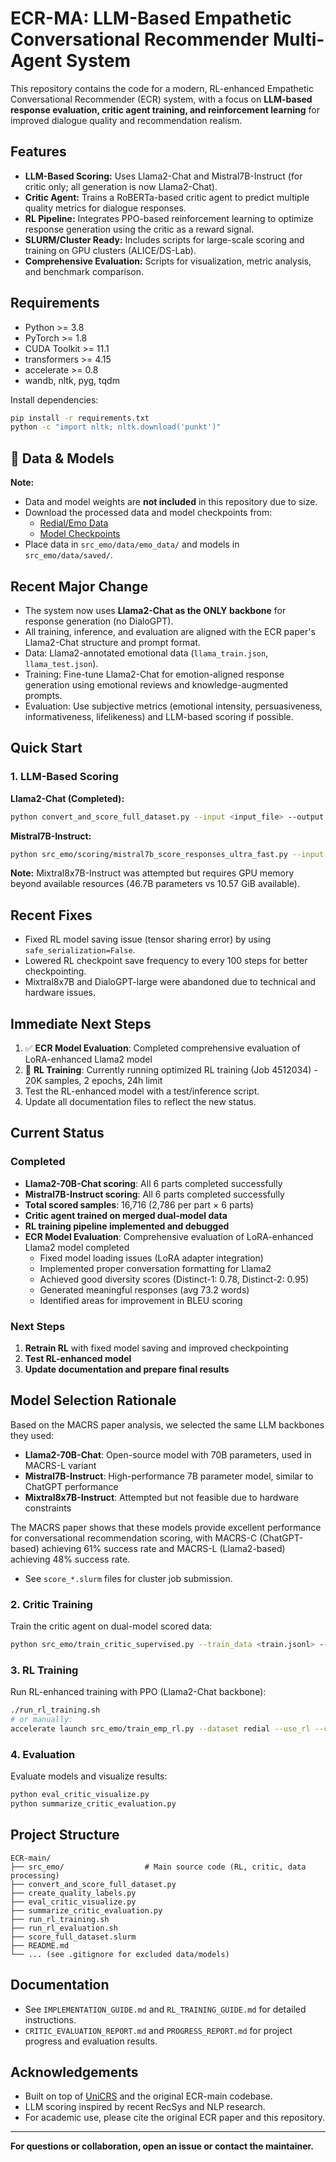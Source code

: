 # ECR-MA: LLM-Based Empathetic Conversational Recommender Multi-Agent System

This repository contains the code for a modern, RL-enhanced Empathetic Conversational Recommender (ECR) system, with a focus on **LLM-based response evaluation, critic agent training, and reinforcement learning** for improved dialogue quality and recommendation realism.

## Features

- **LLM-Based Scoring:** Uses Llama2-Chat and Mistral7B-Instruct (for critic only; all generation is now Llama2-Chat).
- **Critic Agent:** Trains a RoBERTa-based critic agent to predict multiple quality metrics for dialogue responses.
- **RL Pipeline:** Integrates PPO-based reinforcement learning to optimize response generation using the critic as a reward signal.
- **SLURM/Cluster Ready:** Includes scripts for large-scale scoring and training on GPU clusters (ALICE/DS-Lab).
- **Comprehensive Evaluation:** Scripts for visualization, metric analysis, and benchmark comparison.

## Requirements

- Python >= 3.8
- PyTorch >= 1.8
- CUDA Toolkit >= 11.1
- transformers >= 4.15
- accelerate >= 0.8
- wandb, nltk, pyg, tqdm

Install dependencies:
```bash
pip install -r requirements.txt
python -c "import nltk; nltk.download('punkt')"
```

## 📁 Data & Models

**Note:**  
- Data and model weights are **not included** in this repository due to size.
- Download the processed data and model checkpoints from:
  - [Redial/Emo Data](https://drive.google.com/file/d/1fb9kDo8uSRLlwc5c4nUw8DZHR5XOY_l_/view?usp=sharing)
  - [Model Checkpoints](https://drive.google.com/file/d/1uBtcqbQByVrrJ1hEwk2dvsAOxuvEgE19/view?usp=sharing)
- Place data in `src_emo/data/emo_data/` and models in `src_emo/data/saved/`.

## Recent Major Change
- The system now uses **Llama2-Chat as the ONLY backbone** for response generation (no DialoGPT).
- All training, inference, and evaluation are aligned with the ECR paper's Llama2-Chat structure and prompt format.
- Data: Llama2-annotated emotional data (`llama_train.json`, `llama_test.json`).
- Training: Fine-tune Llama2-Chat for emotion-aligned response generation using emotional reviews and knowledge-augmented prompts.
- Evaluation: Use subjective metrics (emotional intensity, persuasiveness, informativeness, lifelikeness) and LLM-based scoring if possible.

## Quick Start

### 1. LLM-Based Scoring

**Llama2-Chat (Completed):**
```bash
python convert_and_score_full_dataset.py --input <input_file> --output <output_file>
```

**Mistral7B-Instruct:**
```bash
python src_emo/scoring/mistral7b_score_responses_ultra_fast.py --input <input_file> --output <output_file>
```

**Note:** Mixtral8x7B-Instruct was attempted but requires GPU memory beyond available resources (46.7B parameters vs 10.57 GiB available).

## Recent Fixes
- Fixed RL model saving issue (tensor sharing error) by using `safe_serialization=False`.
- Lowered RL checkpoint save frequency to every 100 steps for better checkpointing.
- Mixtral8x7B and DialoGPT-large were abandoned due to technical and hardware issues.

## Immediate Next Steps
1. ✅ **ECR Model Evaluation**: Completed comprehensive evaluation of LoRA-enhanced Llama2 model
2. 🔄 **RL Training**: Currently running optimized RL training (Job 4512034) - 20K samples, 2 epochs, 24h limit
3. Test the RL-enhanced model with a test/inference script.
4. Update all documentation files to reflect the new status.

## Current Status

### Completed
- **Llama2-70B-Chat scoring**: All 6 parts completed successfully
- **Mistral7B-Instruct scoring**: All 6 parts completed successfully  
- **Total scored samples**: 16,716 (2,786 per part × 6 parts)
- **Critic agent trained on merged dual-model data**
- **RL training pipeline implemented and debugged**
- **ECR Model Evaluation**: Comprehensive evaluation of LoRA-enhanced Llama2 model completed
  - Fixed model loading issues (LoRA adapter integration)
  - Implemented proper conversation formatting for Llama2
  - Achieved good diversity scores (Distinct-1: 0.78, Distinct-2: 0.95)
  - Generated meaningful responses (avg 73.2 words)
  - Identified areas for improvement in BLEU scoring

### Next Steps
1. **Retrain RL** with fixed model saving and improved checkpointing
2. **Test RL-enhanced model**
3. **Update documentation and prepare final results**

## Model Selection Rationale

Based on the MACRS paper analysis, we selected the same LLM backbones they used:

- **Llama2-70B-Chat**: Open-source model with 70B parameters, used in MACRS-L variant
- **Mistral7B-Instruct**: High-performance 7B parameter model, similar to ChatGPT performance
- **Mixtral8x7B-Instruct**: Attempted but not feasible due to hardware constraints

The MACRS paper shows that these models provide excellent performance for conversational recommendation scoring, with MACRS-C (ChatGPT-based) achieving 61% success rate and MACRS-L (Llama2-based) achieving 48% success rate.

- See `score_*.slurm` files for cluster job submission.

### 2. Critic Training

Train the critic agent on dual-model scored data:
```bash
python src_emo/train_critic_supervised.py --train_data <train.jsonl> --val_data <val.jsonl> --output_dir critic_pretrained
```

### 3. RL Training

Run RL-enhanced training with PPO (Llama2-Chat backbone):
```bash
./run_rl_training.sh
# or manually:
accelerate launch src_emo/train_emp_rl.py --dataset redial --use_rl --critic_pretrained_path critic_pretrained/critic_pretrained_final.pth --output_dir models/rl_enhanced_ecr --model llama2-chat
```

### 4. Evaluation

Evaluate models and visualize results:
```bash
python eval_critic_visualize.py
python summarize_critic_evaluation.py
```

## Project Structure

```
ECR-main/
├── src_emo/                  # Main source code (RL, critic, data processing)
├── convert_and_score_full_dataset.py
├── create_quality_labels.py
├── eval_critic_visualize.py
├── summarize_critic_evaluation.py
├── run_rl_training.sh
├── run_rl_evaluation.sh
├── score_full_dataset.slurm
├── README.md
└── ... (see .gitignore for excluded data/models)
```

## Documentation

- See `IMPLEMENTATION_GUIDE.md` and `RL_TRAINING_GUIDE.md` for detailed instructions.
- `CRITIC_EVALUATION_REPORT.md` and `PROGRESS_REPORT.md` for project progress and evaluation results.

## Acknowledgements

- Built on top of [UniCRS](https://github.com/RUCAIBox/UniCRS) and the original ECR-main codebase.
- LLM scoring inspired by recent RecSys and NLP research.
- For academic use, please cite the original ECR paper and this repository.

---

**For questions or collaboration, open an issue or contact the maintainer.**

